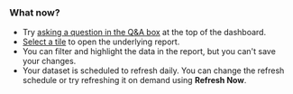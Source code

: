 ### What now?
* Try [asking a question in the Q&A box](../power-bi-q-and-a.md) at the top of the dashboard.
* [Select a tile](../service-dashboard-tiles.md) to open the underlying report.
* You can filter and highlight the data in the report, but you can't save your changes.
* Your dataset is scheduled to refresh daily. You can change the refresh schedule or try refreshing it on demand using **Refresh Now**.

